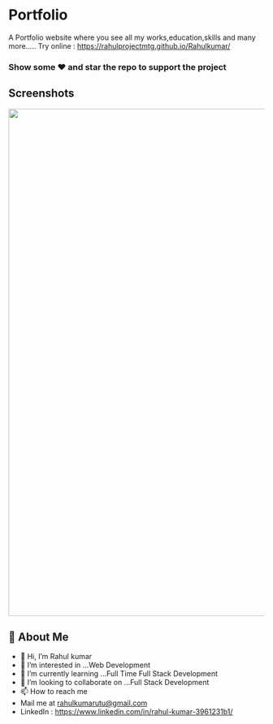
# Portfolio

A Portfolio website where you see all my works,education,skills and many more.....
Try online : https://rahulprojectmtg.github.io/Rahulkumar/

### Show some ❤️ and star the repo to support the project

## Screenshots

<p float="right">
<img src="Rahulprojectmtg/Rahulkumar/portfolio/web.png" width="1000" />  
</p>

## 🚀 About Me
- 👋 Hi, I’m Rahul kumar
- 👀 I’m interested in ...Web  Development
- 🌱 I’m currently learning ...Full Time Full Stack Development
- 💞️ I’m looking to collaborate on ...Full Stack Development
- 📫 How to reach me 
- Mail me at rahulkumarutu@gmail.com
- LinkedIn : https://www.linkedin.com/in/rahul-kumar-3961231b1/
